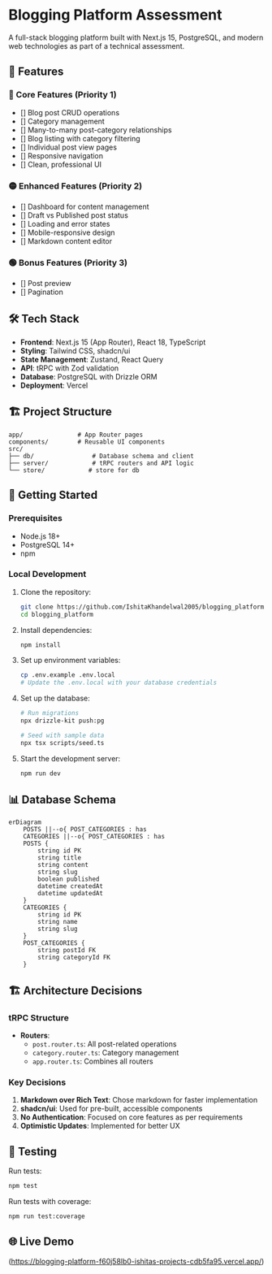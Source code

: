 # Blogging Platform Assessment

A full-stack blogging platform built with Next.js 15, PostgreSQL, and modern web technologies as part of a technical assessment.

## 🚀 Features

### 🔴 Core Features (Priority 1)
- [] Blog post CRUD operations
- [] Category management
- [] Many-to-many post-category relationships
- [] Blog listing with category filtering
- [] Individual post view pages
- [] Responsive navigation
- [] Clean, professional UI

### 🟡 Enhanced Features (Priority 2)
- [] Dashboard for content management
- [] Draft vs Published post status
- [] Loading and error states
- [] Mobile-responsive design
- [] Markdown content editor

### 🟢 Bonus Features (Priority 3)
- [] Post preview
- [] Pagination

## 🛠️ Tech Stack

- **Frontend**: Next.js 15 (App Router), React 18, TypeScript
- **Styling**: Tailwind CSS, shadcn/ui
- **State Management**: Zustand, React Query
- **API**: tRPC with Zod validation
- **Database**: PostgreSQL with Drizzle ORM
- **Deployment**: Vercel

## 🏗️ Project Structure

```
app/               # App Router pages
components/        # Reusable UI components
src/
├── db/                # Database schema and client
├── server/            # tRPC routers and API logic
└── store/            # store for db
```

## 🚀 Getting Started

### Prerequisites

- Node.js 18+
- PostgreSQL 14+
- npm 

### Local Development

1. Clone the repository:
   ```bash
   git clone https://github.com/IshitaKhandelwal2005/blogging_platform.git
   cd blogging_platform
   ```

2. Install dependencies:
   ```bash
   npm install
   ```

3. Set up environment variables:
   ```bash
   cp .env.example .env.local
   # Update the .env.local with your database credentials
   ```

4. Set up the database:
   ```bash
   # Run migrations
   npx drizzle-kit push:pg
   
   # Seed with sample data
   npx tsx scripts/seed.ts
   ```

5. Start the development server:
   ```bash
   npm run dev
   ```

## 📊 Database Schema

```mermaid
erDiagram
    POSTS ||--o{ POST_CATEGORIES : has
    CATEGORIES ||--o{ POST_CATEGORIES : has
    POSTS {
        string id PK
        string title
        string content
        string slug
        boolean published
        datetime createdAt
        datetime updatedAt
    }
    CATEGORIES {
        string id PK
        string name
        string slug
    }
    POST_CATEGORIES {
        string postId FK
        string categoryId FK
    }
```

## 🏗️ Architecture Decisions

### tRPC Structure
- **Routers**:
  - `post.router.ts`: All post-related operations
  - `category.router.ts`: Category management
  - `app.router.ts`: Combines all routers

### Key Decisions
1. **Markdown over Rich Text**: Chose markdown for faster implementation
2. **shadcn/ui**: Used for pre-built, accessible components
3. **No Authentication**: Focused on core features as per requirements
4. **Optimistic Updates**: Implemented for better UX

## 🧪 Testing

Run tests:
```bash
npm test
```

Run tests with coverage:
```bash
npm run test:coverage
```

## 🌐 Live Demo

(https://blogging-platform-f60j58lb0-ishitas-projects-cdb5fa95.vercel.app/)
